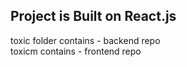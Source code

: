 <h2>Project is Built on React.js</h2>

<div>toxic folder contains - backend repo</div>
<div>toxicm contains - frontend repo</div>
<h4><TO ADD A NEW USER , A SECRET KEY IS REQUIRED WHICH IS SENT TO YOU IN THE MAIL.</h4>
